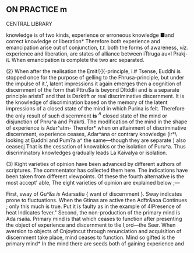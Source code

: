 ## **ON PRACTICE** m

CENTRAL LIBRARY

knowledge is of two kinds, experience or erroneous knowledge ■and correct knowledge or liberation\* Therefore both experience and emancipation arise out of conjunction, *t.t.* both the forms of awareness, *viz.* experience and liberation, are states of alliance between iTtruga au<l Prakj-iL When emancipation is complete the two arc separated.

(2} When after the realisation the Emit!}]{-principle, i.# Tsense, Euddhi is stopped once for the purpose of gelling to the Fhrusa-principle, but under the impulse of it.', latent impressions it again emerges then a cognition of discernment of the form that Pttru\$a is beyond Dltddlii and is a separate principle aristsT and that is Dsrktift or real discriminative discernment. It is the knowledge of discrimination based on the memory of the latent impressions of a closed state of the mind in which Purina is felt. Therefore the only result of such discernment **is** *<sup>A</sup>* closed state of the mind or disjunction of Pnru^a and Prakrti. The modification of the mind in the shape of experience is Adar^atm- Therefor\* when on attainment of discriminative discernment, experience ceases, Adar^ana or contrary knowledge (ir\*\ looking at Euddhi and Pum?a a^ the same—though they are separate ) also ceasecj That is the cessation of knowablcs or the isolation of Puru^a. Thus discriminatory knowledges gradually leads La Kaivalya or isolation.

(3) Kight varieties of opinion have been advanced by different authors of scriptures. The commentator has collected them here. The indications have been taken from different viewpoints. Of these the fourth alternative is the most accept' able, The eight varieties of opinion are explained below ;—

First, sway of Gu^&s *is* Adarsatiu { want of discernment }. Sway indicates prone to fluctuations. When the Gtinas are active then Adftr&aoa Continues ; only this much is true. Put it is faulty as in the example of 4lPresence of heat Indicates fever." Second, the non-production of the primary mind is Ada rsaiia. Primary mind is that which ceases to function after presenting the object of experience and discernment to tlie I,ord—the Seer. When aversion to objects of Cnjoytncut through renunciation and acquisition of discernment take place, mind ceases to function. Mind so gifted is the primary mind\* In the mind there are seeds both of gaining experience and